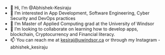 - 👋 Hi, I’m @Abhishek-Kesiraju
- 👀 I’m interested in App Development, Software Engineering, Cyber Security and DevOps practices
- 🌱 I’m Master of Applied Computing grad at the University of Windsor
- 💞️ I’m looking to collaborate on learning how to develop apps, blockchain, Cryptocurrency and Financial literacy.
- 📫 You can reach me at kesiraj@uwindsor.ca or through my Instagram - abhishek_kesiraju

<!---
Abhishek-Kesiraju/Abhishek-Kesiraju is a ✨ special ✨ repository because its `README.md` (this file) appears on your GitHub profile.
You can click the Preview link to take a look at your changes.
--->
